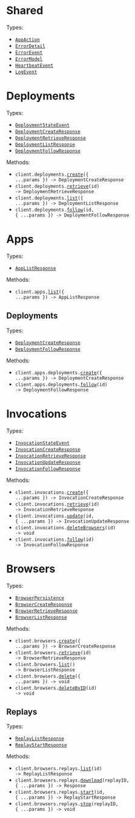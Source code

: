 # Shared

Types:

- <code><a href="./src/resources/shared.ts">AppAction</a></code>
- <code><a href="./src/resources/shared.ts">ErrorDetail</a></code>
- <code><a href="./src/resources/shared.ts">ErrorEvent</a></code>
- <code><a href="./src/resources/shared.ts">ErrorModel</a></code>
- <code><a href="./src/resources/shared.ts">HeartbeatEvent</a></code>
- <code><a href="./src/resources/shared.ts">LogEvent</a></code>

# Deployments

Types:

- <code><a href="./src/resources/deployments.ts">DeploymentStateEvent</a></code>
- <code><a href="./src/resources/deployments.ts">DeploymentCreateResponse</a></code>
- <code><a href="./src/resources/deployments.ts">DeploymentRetrieveResponse</a></code>
- <code><a href="./src/resources/deployments.ts">DeploymentListResponse</a></code>
- <code><a href="./src/resources/deployments.ts">DeploymentFollowResponse</a></code>

Methods:

- <code title="post /deployments">client.deployments.<a href="./src/resources/deployments.ts">create</a>({ ...params }) -> DeploymentCreateResponse</code>
- <code title="get /deployments/{id}">client.deployments.<a href="./src/resources/deployments.ts">retrieve</a>(id) -> DeploymentRetrieveResponse</code>
- <code title="get /deployments">client.deployments.<a href="./src/resources/deployments.ts">list</a>({ ...params }) -> DeploymentListResponse</code>
- <code title="get /deployments/{id}/events">client.deployments.<a href="./src/resources/deployments.ts">follow</a>(id, { ...params }) -> DeploymentFollowResponse</code>

# Apps

Types:

- <code><a href="./src/resources/apps/apps.ts">AppListResponse</a></code>

Methods:

- <code title="get /apps">client.apps.<a href="./src/resources/apps/apps.ts">list</a>({ ...params }) -> AppListResponse</code>

## Deployments

Types:

- <code><a href="./src/resources/apps/deployments.ts">DeploymentCreateResponse</a></code>
- <code><a href="./src/resources/apps/deployments.ts">DeploymentFollowResponse</a></code>

Methods:

- <code title="post /deploy">client.apps.deployments.<a href="./src/resources/apps/deployments.ts">create</a>({ ...params }) -> DeploymentCreateResponse</code>
- <code title="get /apps/{id}/events">client.apps.deployments.<a href="./src/resources/apps/deployments.ts">follow</a>(id) -> DeploymentFollowResponse</code>

# Invocations

Types:

- <code><a href="./src/resources/invocations.ts">InvocationStateEvent</a></code>
- <code><a href="./src/resources/invocations.ts">InvocationCreateResponse</a></code>
- <code><a href="./src/resources/invocations.ts">InvocationRetrieveResponse</a></code>
- <code><a href="./src/resources/invocations.ts">InvocationUpdateResponse</a></code>
- <code><a href="./src/resources/invocations.ts">InvocationFollowResponse</a></code>

Methods:

- <code title="post /invocations">client.invocations.<a href="./src/resources/invocations.ts">create</a>({ ...params }) -> InvocationCreateResponse</code>
- <code title="get /invocations/{id}">client.invocations.<a href="./src/resources/invocations.ts">retrieve</a>(id) -> InvocationRetrieveResponse</code>
- <code title="patch /invocations/{id}">client.invocations.<a href="./src/resources/invocations.ts">update</a>(id, { ...params }) -> InvocationUpdateResponse</code>
- <code title="delete /invocations/{id}/browsers">client.invocations.<a href="./src/resources/invocations.ts">deleteBrowsers</a>(id) -> void</code>
- <code title="get /invocations/{id}/events">client.invocations.<a href="./src/resources/invocations.ts">follow</a>(id) -> InvocationFollowResponse</code>

# Browsers

Types:

- <code><a href="./src/resources/browsers/browsers.ts">BrowserPersistence</a></code>
- <code><a href="./src/resources/browsers/browsers.ts">BrowserCreateResponse</a></code>
- <code><a href="./src/resources/browsers/browsers.ts">BrowserRetrieveResponse</a></code>
- <code><a href="./src/resources/browsers/browsers.ts">BrowserListResponse</a></code>

Methods:

- <code title="post /browsers">client.browsers.<a href="./src/resources/browsers/browsers.ts">create</a>({ ...params }) -> BrowserCreateResponse</code>
- <code title="get /browsers/{id}">client.browsers.<a href="./src/resources/browsers/browsers.ts">retrieve</a>(id) -> BrowserRetrieveResponse</code>
- <code title="get /browsers">client.browsers.<a href="./src/resources/browsers/browsers.ts">list</a>() -> BrowserListResponse</code>
- <code title="delete /browsers">client.browsers.<a href="./src/resources/browsers/browsers.ts">delete</a>({ ...params }) -> void</code>
- <code title="delete /browsers/{id}">client.browsers.<a href="./src/resources/browsers/browsers.ts">deleteByID</a>(id) -> void</code>

## Replays

Types:

- <code><a href="./src/resources/browsers/replays.ts">ReplayListResponse</a></code>
- <code><a href="./src/resources/browsers/replays.ts">ReplayStartResponse</a></code>

Methods:

- <code title="get /browsers/{id}/replays">client.browsers.replays.<a href="./src/resources/browsers/replays.ts">list</a>(id) -> ReplayListResponse</code>
- <code title="get /browsers/{id}/replays/{replay_id}">client.browsers.replays.<a href="./src/resources/browsers/replays.ts">download</a>(replayID, { ...params }) -> Response</code>
- <code title="post /browsers/{id}/replays">client.browsers.replays.<a href="./src/resources/browsers/replays.ts">start</a>(id, { ...params }) -> ReplayStartResponse</code>
- <code title="post /browsers/{id}/replays/{replay_id}/stop">client.browsers.replays.<a href="./src/resources/browsers/replays.ts">stop</a>(replayID, { ...params }) -> void</code>

